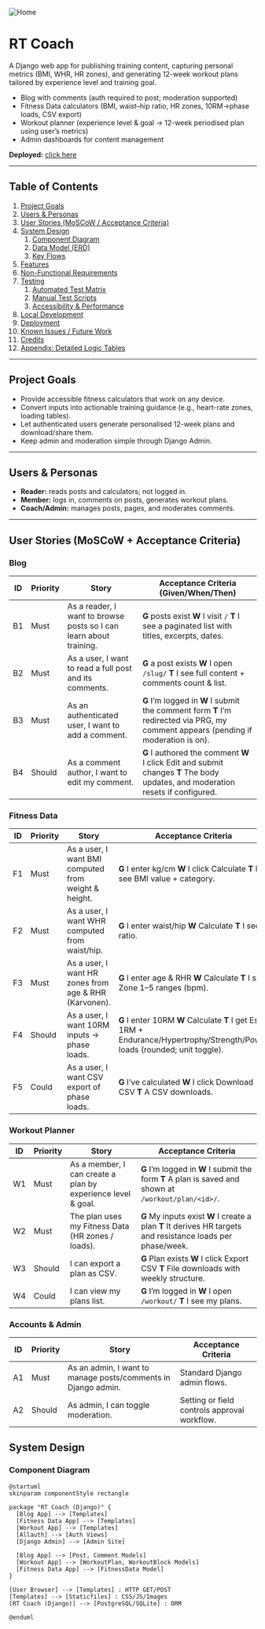 ![Home](docs/readme_images/mockup.png)

# RT Coach

A Django web app for publishing training content, capturing personal metrics (BMI, WHR, HR zones), and generating 12-week workout plans tailored by experience level and training goal.

* Blog with comments (auth required to post; moderation supported)
* Fitness Data calculators (BMI, waist–hip ratio, HR zones, 10RM→phase loads, CSV export)
* Workout planner (experience level & goal → 12-week periodised plan using user’s metrics)
* Admin dashboards for content management

**Deployed:** [click here](https://rt-coach-b6ced22546ee.herokuapp.com/)

---

## Table of Contents
1. [Project Goals](#project-goals)
2. [Users & Personas](#users--personas)
3. [User Stories (MoSCoW / Acceptance Criteria)](#user-stories-moscow--acceptance-criteria)
4. [System Design](#system-design)
   1. [Component Diagram](#component-diagram)
   2. [Data Model (ERD)](#data-model-erd)
   3. [Key Flows](#key-flows)
5. [Features](#features)
6. [Non-Functional Requirements](#non-functional-requirements)
7. [Testing](#testing)
   1. [Automated Test Matrix](#automated-test-matrix)
   2. [Manual Test Scripts](#manual-test-scripts)
   3. [Accessibility & Performance](#accessibility--performance)
8. [Local Development](#local-development)
9. [Deployment](#deployment)
10. [Known Issues / Future Work](#known-issues--future-work)
11. [Credits](#credits)
12. [Appendix: Detailed Logic Tables](#appendix-detailed-logic-tables)

---

## Project Goals

* Provide accessible fitness calculators that work on any device.
* Convert inputs into actionable training guidance (e.g., heart-rate zones, loading tables).
* Let authenticated users generate personalised 12-week plans and download/share them.
* Keep admin and moderation simple through Django Admin.

---

## Users & Personas

* **Reader:** reads posts and calculators; not logged in.
* **Member:** logs in, comments on posts, generates workout plans.
* **Coach/Admin:** manages posts, pages, and moderates comments.

---

## User Stories (MoSCoW + Acceptance Criteria)

### Blog

| ID | Priority | Story | Acceptance Criteria (Given/When/Then) |
| --- | --- | --- | --- |
| B1 | Must | As a reader, I want to browse posts so I can learn about training. | **G** posts exist **W** I visit `/` **T** I see a paginated list with titles, excerpts, dates. |
| B2 | Must | As a user, I want to read a full post and its comments. | **G** a post exists **W** I open `/slug/` **T** I see full content + comments count & list. |
| B3 | Must | As an authenticated user, I want to add a comment. | **G** I’m logged in **W** I submit the comment form **T** I’m redirected via PRG, my comment appears (pending if moderation is on). |
| B4 | Should | As a comment author, I want to edit my comment. | **G** I authored the comment **W** I click Edit and submit changes **T** The body updates, and moderation resets if configured. |

### Fitness Data

| ID | Priority | Story | Acceptance Criteria |
| --- | --- | --- | --- |
| F1 | Must | As a user, I want BMI computed from weight & height. | **G** I enter kg/cm **W** I click Calculate **T** I see BMI value + category. |
| F2 | Must | As a user, I want WHR computed from waist/hip. | **G** I enter waist/hip **W** Calculate **T** I see ratio. |
| F3 | Must | As a user, I want HR zones from age & RHR (Karvonen). | **G** I enter age & RHR **W** Calculate **T** I see Zone 1–5 ranges (bpm). |
| F4 | Should | As a user, I want 10RM inputs → phase loads. | **G** I enter 10RM **W** Calculate **T** I get Est. 1RM + Endurance/Hypertrophy/Strength/Power loads (rounded; unit toggle). |
| F5 | Could | As a user, I want CSV export of phase loads. | **G** I’ve calculated **W** I click Download CSV **T** A CSV downloads. |

### Workout Planner

| ID | Priority | Story | Acceptance Criteria |
| --- | --- | --- | --- |
| W1 | Must | As a member, I can create a plan by experience level & goal. | **G** I’m logged in **W** I submit the form **T** A plan is saved and shown at `/workout/plan/<id>/`. |
| W2 | Must | The plan uses my Fitness Data (HR zones / loads). | **G** My inputs exist **W** I create a plan **T** It derives HR targets and resistance loads per phase/week. |
| W3 | Should | I can export a plan as CSV. | **G** Plan exists **W** I click Export CSV **T** File downloads with weekly structure. |
| W4 | Could | I can view my plans list. | **G** I’m logged in **W** I open `/workout/` **T** I see my plans. |

### Accounts & Admin

| ID | Priority | Story | Acceptance Criteria |
| --- | --- | --- | --- |
| A1 | Must | As an admin, I want to manage posts/comments in Django admin. | Standard Django admin flows. |
| A2 | Should | As admin, I can toggle moderation. | Setting or field controls approval workflow. |

## System Design

### Component Diagram

```plantuml
@startuml
skinparam componentStyle rectangle

package "RT Coach (Django)" {
  [Blog App] --> [Templates]
  [Fitness Data App] --> [Templates]
  [Workout App] --> [Templates]
  [Allauth] --> [Auth Views]
  [Django Admin] --> [Admin Site]

  [Blog App] --> [Post, Comment Models]
  [Workout App] --> [WorkoutPlan, WorkoutBlock Models]
  [Fitness Data App] --> [FitnessData Model]
}

[User Browser] --> [Templates] : HTTP GET/POST
[Templates] --> [Staticfiles] : CSS/JS/Images
[RT Coach (Django)] --> [PostgreSQL/SQLite] : ORM

@enduml
```
